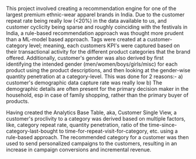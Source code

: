 This project involved creating a recommendation engine for one of the largest premium ethnic-wear apparel brands in India. Due to the customer repeat rate being really low (<20%) in the data available to us, and customer cyclicity being sparse and roughly coinciding with the festivals in India, a rule-based recommendation approach was thought more prudent than a ML-model based approach. 
Tags were created at a customer-category level; meaning, each customers KPI's were captured based on their transactional activity for the different product categories that the brand offered. Additionally, customer's gender was also derived by first identifying the intended gender (men/women/boys/girls/misc) for each product using the product descriptions, and then looking at the gender-wise quantity penetration at a category-level. This was done for 2 reasons:-
a) customer's demographic data capture rate was really low
b) The demographic details are often present for the primary decision maker in the household, esp in case of family shopping, rather than the primary buyer of products.

Having created the Analytics Base Table, aka, Customer Single View, a customer's proclivity to a category was derived based on multiple factors, like, category repeat rate, quantity penetration, ratio of the time-since-category-last-bought to time-for-repeat-visit-for-category, etc. using a rule-based approach. The recommended category for a customer was then used to send personalized campaigns to the customers, resulting in an increase in campaign conversions and incremental revenue.
